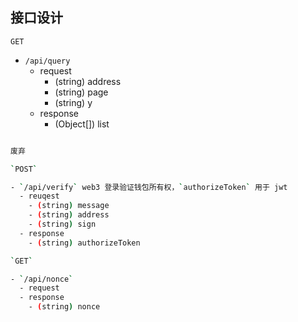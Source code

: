 ## 接口设计

`GET`

- `/api/query`
  - request
    - (string) address
    - (string) page
    - (string) y
  - response
    - (Object[]) list

```bash

废弃

`POST`

- `/api/verify` web3 登录验证钱包所有权，`authorizeToken` 用于 jwt
  - reuqest
    - (string) message
    - (string) address
    - (string) sign 
  - response 
    - (string) authorizeToken

`GET`

- `/api/nonce`
  - request
  - response
    - (string) nonce
```
